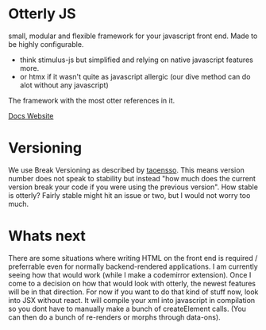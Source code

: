 # Otterly JS

small, modular and flexible framework for your javascript front end.
Made to be highly configurable.

- think stimulus-js but simplified and relying on native javascript features more.
- or htmx if it wasn't quite as javascript allergic (our dive method can do alot without any javascript)

The framework with the most otter references in it.

[Docs Website](https://otterlyjs.org)


# Versioning

We use Break Versioning as described by [taoensso](https://www.taoensso.com/break-versioning). This means version number does not speak to stability but instead "how much does the current version break your code if you were using the previous version". How stable is otterly? Fairly stable might hit an issue or two, but I would not worry too much.

# Whats next

There are some situations where writing HTML on the front end is required / preferrable even for normally backend-rendered applications. I am currently seeing how that would work (while I make a codemirror extension). Once I come to a decision on how that would look with otterly, the newest features will be in that direction. For now if you want to do that kind of stuff now, look into JSX without react. It will compile your xml into javascript in compilation so you dont have to manually make a bunch of createElement calls. (You can then do a bunch of re-renders or morphs through data-ons).

